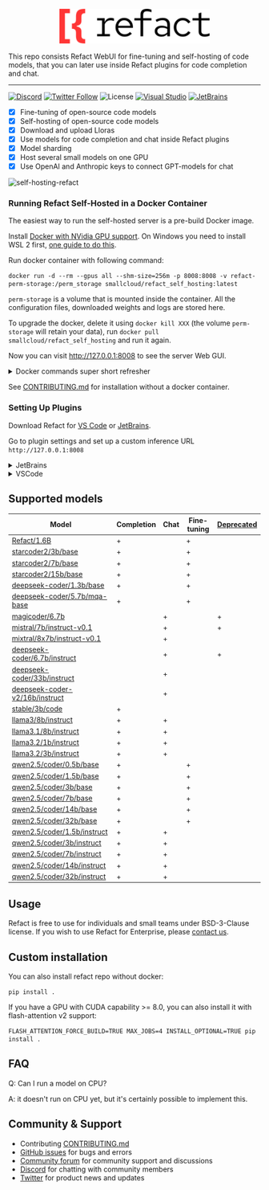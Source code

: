 <p align='center'>
  <picture>
   <source width='300px' alt='White Refact Logo' media="(prefers-color-scheme: dark)" srcset="white-refact-logo.svg">
   <img width='300px' alt="Black Refact Logo" src="refact-logo.svg">
  </picture>
</p>

This repo consists Refact WebUI for fine-tuning and self-hosting of code models, that you can later use inside Refact plugins for code completion and chat.

---

[![Discord](https://img.shields.io/discord/1037660742440194089?logo=discord&label=Discord&link=https%3A%2F%2Fsmallcloud.ai%2Fdiscord)](https://smallcloud.ai/discord)
[![Twitter Follow](https://img.shields.io/twitter/follow/refact_ai)](https://twitter.com/intent/follow?screen_name=refact_ai)
![License](https://img.shields.io/github/license/smallcloudai/refact?cacheSeconds=1000)
[![Visual Studio](https://img.shields.io/visual-studio-marketplace/d/smallcloud.codify?label=VS%20Code)](https://marketplace.visualstudio.com/items?itemName=smallcloud.codify)
[![JetBrains](https://img.shields.io/jetbrains/plugin/d/com.smallcloud.codify?label=JetBrains)](https://plugins.jetbrains.com/plugin/20647-codify)

- [x] Fine-tuning of open-source code models
- [x] Self-hosting of open-source code models
- [x] Download and upload Lloras
- [x] Use models for code completion and chat inside Refact plugins
- [x] Model sharding
- [x] Host several small models on one GPU
- [x] Use OpenAI and Anthropic keys to connect GPT-models for chat

![self-hosting-refact](https://github.com/smallcloudai/refact/assets/5008686/18e48b42-b638-4606-bde0-cadd47fd26e7)

### Running Refact Self-Hosted in a Docker Container

The easiest way to run the self-hosted server is a pre-build Docker image.

Install [Docker with NVidia GPU support](https://docs.nvidia.com/datacenter/cloud-native/container-toolkit/install-guide.html#docker).
On Windows you need to install WSL 2 first, [one guide to do this](https://docs.docker.com/desktop/install/windows-install).

Run docker container with following command:
```commandline
docker run -d --rm --gpus all --shm-size=256m -p 8008:8008 -v refact-perm-storage:/perm_storage smallcloud/refact_self_hosting:latest
```

`perm-storage` is a volume that is mounted inside the container. All the configuration files, downloaded weights and logs are stored here.

To upgrade the docker, delete it using `docker kill XXX` (the volume `perm-storage` will retain your
data), run `docker pull smallcloud/refact_self_hosting` and run it again.

Now you can visit http://127.0.0.1:8008 to see the server Web GUI.


<details><summary>Docker commands super short refresher</summary>
Add your yourself to docker group to run docker without sudo (works for Linux):

```commandline
sudo usermod -aG docker {your user}
```

List all containers:

```commandline
docker ps -a
```

Start and stop existing containers (stop doesn't remove them):

```commandline
docker start XXX
docker stop XXX
```

Shows messages from a container:
```commandline
docker logs -f XXX
```

Remove a container and all its data (except data inside a volume):
```commandline
docker rm XXX
```

Check out or delete a docker volume:
```commandline
docker volume inspect VVV
docker volume rm VVV
```
</details>

See [CONTRIBUTING.md](CONTRIBUTING.md) for installation without a docker container.



### Setting Up Plugins


Download Refact for [VS Code](https://marketplace.visualstudio.com/items?itemName=smallcloud.codify) or [JetBrains](https://plugins.jetbrains.com/plugin/20647-refact-ai).

Go to plugin settings and set up a custom inference URL `http://127.0.0.1:8008`

<details><summary>JetBrains</summary>
Settings > Tools > Refact.ai > Advanced > Inference URL
</details>
<details><summary>VSCode</summary>
Extensions > Refact.ai Assistant > Settings > Infurl
</details>


## Supported models

| Model                                                                                                   | Completion | Chat | Fine-tuning | [Deprecated](## "Will be removed in next versions") |
|---------------------------------------------------------------------------------------------------------|------------|------|-------------|-----------------------------------------------------|
| [Refact/1.6B](https://huggingface.co/smallcloudai/Refact-1_6B-fim)                                      | +          |      | +           |                                                     |
| [starcoder2/3b/base](https://huggingface.co/bigcode/starcoder2-3b)                                      | +          |      | +           |                                                     |
| [starcoder2/7b/base](https://huggingface.co/bigcode/starcoder2-7b)                                      | +          |      | +           |                                                     |
| [starcoder2/15b/base](https://huggingface.co/bigcode/starcoder2-15b)                                    | +          |      | +           |                                                     |
| [deepseek-coder/1.3b/base](https://huggingface.co/deepseek-ai/deepseek-coder-1.3b-base)                 | +          |      | +           |                                                     |
| [deepseek-coder/5.7b/mqa-base](https://huggingface.co/deepseek-ai/deepseek-coder-5.7bmqa-base)          | +          |      | +           |                                                     |
| [magicoder/6.7b](https://huggingface.co/TheBloke/Magicoder-S-DS-6.7B-GPTQ)                              |            | +    |             | +                                                   |
| [mistral/7b/instruct-v0.1](https://huggingface.co/TheBloke/Mistral-7B-Instruct-v0.1-GPTQ)               |            | +    |             | +                                                   |
| [mixtral/8x7b/instruct-v0.1](https://huggingface.co/mistralai/Mixtral-8x7B-Instruct-v0.1)               |            | +    |             |                                                     |
| [deepseek-coder/6.7b/instruct](https://huggingface.co/TheBloke/deepseek-coder-6.7B-instruct-GPTQ)       |            | +    |             | +                                                   |
| [deepseek-coder/33b/instruct](https://huggingface.co/deepseek-ai/deepseek-coder-33b-instruct)           |            | +    |             |                                                     |
| [deepseek-coder-v2/16b/instruct](https://huggingface.co/deepseek-ai/DeepSeek-Coder-V2-Lite-Instruct)    |            | +    |             |                                                     |
| [stable/3b/code](https://huggingface.co/stabilityai/stable-code-3b)                                     | +          |      |             |                                                     |
| [llama3/8b/instruct](https://huggingface.co/meta-llama/Meta-Llama-3-8B-Instruct)                        | +          | +    |             |                                                     |
| [llama3.1/8b/instruct](https://huggingface.co/meta-llama/Meta-Llama-3.1-8B-Instruct)                    | +          | +    |             |                                                     |
| [llama3.2/1b/instruct](https://huggingface.co/meta-llama/Llama-3.2-1B-Instruct)                         | +          | +    |             |                                                     |
| [llama3.2/3b/instruct](https://huggingface.co/meta-llama/Llama-3.2-3B-Instruct)                         | +          | +    |             |                                                     |
| [qwen2.5/coder/0.5b/base](https://huggingface.co/Qwen/Qwen2.5-Coder-0.5B)                               | +          |      | +           |                                                     |
| [qwen2.5/coder/1.5b/base](https://huggingface.co/Qwen/Qwen2.5-Coder-1.5B)                               | +          |      | +           |                                                     |
| [qwen2.5/coder/3b/base](https://huggingface.co/Qwen/Qwen2.5-Coder-3B)                                   | +          |      | +           |                                                     |
| [qwen2.5/coder/7b/base](https://huggingface.co/Qwen/Qwen2.5-Coder-7B)                                   | +          |      | +           |                                                     |
| [qwen2.5/coder/14b/base](https://huggingface.co/Qwen/Qwen2.5-Coder-14B)                                 | +          |      | +           |                                                     |
| [qwen2.5/coder/32b/base](https://huggingface.co/Qwen/Qwen2.5-Coder-32B)                                 | +          |      | +           |                                                     |
| [qwen2.5/coder/1.5b/instruct](https://huggingface.co/Qwen/Qwen2.5-Coder-1.5B-Instruct)                  | +          | +    |             |                                                     |
| [qwen2.5/coder/3b/instruct](https://huggingface.co/Qwen/Qwen2.5-Coder-3B-Instruct)                      | +          | +    |             |                                                     |
| [qwen2.5/coder/7b/instruct](https://huggingface.co/Qwen/Qwen2.5-Coder-7B-Instruct)                      | +          | +    |             |                                                     |
| [qwen2.5/coder/14b/instruct](https://huggingface.co/Qwen/Qwen2.5-Coder-14B-Instruct)                    | +          | +    |             |                                                     |
| [qwen2.5/coder/32b/instruct](https://huggingface.co/Qwen/Qwen2.5-Coder-32B-Instruct)                    | +          | +    |             |                                                     |

## Usage

Refact is free to use for individuals and small teams under BSD-3-Clause license. If you wish to use Refact for Enterprise, please [contact us](https://refact.ai/contact/).

## Custom installation

You can also install refact repo without docker:
```shell
pip install .
```
If you have a GPU with CUDA capability >= 8.0, you can also install it with flash-attention v2 support:
```shell
FLASH_ATTENTION_FORCE_BUILD=TRUE MAX_JOBS=4 INSTALL_OPTIONAL=TRUE pip install .
```

## FAQ

Q: Can I run a model on CPU?

A: it doesn't run on CPU yet, but it's certainly possible to implement this.

## Community & Support

- Contributing [CONTRIBUTING.md](CONTRIBUTING.md)
- [GitHub issues](https://github.com/smallcloudai/refact/issues) for bugs and errors
- [Community forum](https://github.com/smallcloudai/refact/discussions) for community support and discussions
- [Discord](https://www.smallcloud.ai/discord) for chatting with community members
- [Twitter](https://twitter.com/refact_ai) for product news and updates
